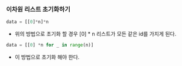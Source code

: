 ### 이차원 리스트 초기화하기

```python
data = [[0]*n]*n
```

- 위의 방법으로 초기화 할 경우 [0] * n 리스트가 모든 같은 id를 가지게 된다.



```python
data = [[0] *n for _ in range(n)]
```

- 이 방법으로 초기화 해야 한다.